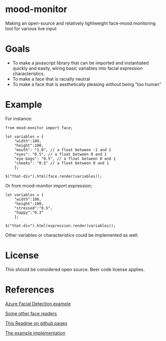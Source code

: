 # mood-monitor
Making an open-source and relatively lightweight face-mood monitoring tool for various live input

# Goals
- To make a javascript library that can be imported and instantiated quickly and easily, wiring basic variables into facial expression characteristics.
- To make a face that is racially neutral
- To make a face that is aesthetically pleasing without being "too human"

# Example
For instance:
 
	from mood-monitor import face;

	let variables = { 
		"width":100,
		"height":100,
		"mouth": "1.0", // a float between -1 and 1
		"eyes": "0.5", // a float between 0 and 1
		"eye-bags": "0.5", // a float between 0 and 1
		"cheeks": "0.5" // a float between 0 and 1
		};

	$("that-div").html(face.render(variables));


Or
	from mood-monitor import expression;
	
	let variables = {
		"width":100,
		"height":100,
		"stressed":"0.5",
		"happy":"0.3"
		};
	
	$("that-div").html(expression.render(variables));

Other variables or characteristics could be implemented as well.

# License
This should be considered open source. Beer code license applies.

# References
[Azure Facial Detection example](https://docs.microsoft.com/en-us/azure/cognitive-services/face/concepts/face-detection)

[Some other face readers](https://nordicapis.com/20-emotion-recognition-apis-that-will-leave-you-impressed-and-concerned/)

[This Readme on github pages](https://ejdarrow.github.io/mood-monitor)

[The example implementation](https://ejdarrow.github.io/mood-monitor/example.html)
